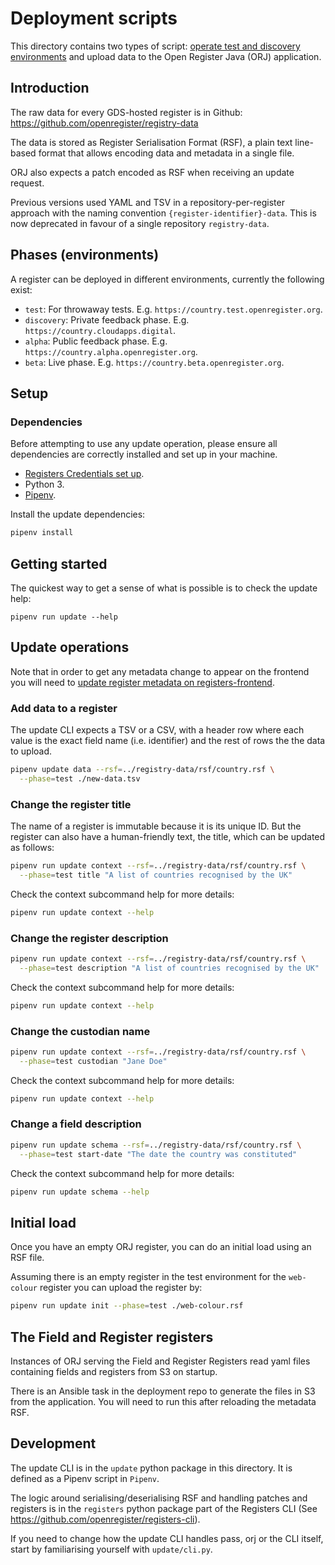 # Deployment scripts

This directory contains two types of script: [operate test and discovery
environments](../create-a-discovery-register-environment.md) and upload data
to the Open Register Java (ORJ) application.


## Introduction

The raw data for every GDS-hosted register is in Github:
https://github.com/openregister/registry-data

The data is stored as Register Serialisation Format (RSF), a plain text
line-based format that allows encoding data and metadata in a single file.

ORJ also expects a patch encoded as RSF when receiving an update request.

Previous versions used YAML and TSV in a repository-per-register approach with
the naming convention `{register-identifier}-data`. This is now deprecated in
favour of a single repository `registry-data`.


## Phases (environments)

A register can be deployed in different environments, currently the following
exist:

* `test`: For throwaway tests. E.g. `https://country.test.openregister.org`.
* `discovery`: Private feedback phase. E.g. `https://country.cloudapps.digital`.
* `alpha`: Public feedback phase. E.g. `https://country.alpha.openregister.org`.
* `beta`: Live phase. E.g. `https://country.beta.openregister.org`.


## Setup

### Dependencies

Before attempting to use any update operation, please ensure all dependencies
are correctly installed and set up in your machine.

* [Registers Credentials set up](https://github.com/openregister/credentials).
* Python 3.
* [Pipenv](https://pipenv.readthedocs.io/en/latest/).

Install the update dependencies:

```sh
pipenv install
```

## Getting started

The quickest way to get a sense of what is possible is to check the update
help:

```
pipenv run update --help
```


## Update operations

Note that in order to get any metadata change to appear on the frontend you
will need to [update register metadata on
registers-frontend](https://github.com/openregister/registers-frontend#updating-register-metadata).


### Add data to a register

The update CLI expects a TSV or a CSV, with a header row where each value is
the exact field name (i.e. identifier) and the rest of rows the the data to
upload.

```sh
pipenv update data --rsf=../registry-data/rsf/country.rsf \
  --phase=test ./new-data.tsv
```


### Change the register title

The name of a register is immutable because it is its unique ID. But the
register can also have a human-friendly text, the title, which can be updated
as follows:

```sh
pipenv run update context --rsf=../registry-data/rsf/country.rsf \
  --phase=test title "A list of countries recognised by the UK"
```

Check the context subcommand help for more details:

```sh
pipenv run update context --help
```


### Change the register description

```sh
pipenv run update context --rsf=../registry-data/rsf/country.rsf \
  --phase=test description "A list of countries recognised by the UK"
```

Check the context subcommand help for more details:

```sh
pipenv run update context --help
```


### Change the custodian name

```sh
pipenv run update context --rsf=../registry-data/rsf/country.rsf \
  --phase=test custodian "Jane Doe"
```

Check the context subcommand help for more details:

```sh
pipenv run update context --help
```


### Change a field description

```sh
pipenv run update schema --rsf=../registry-data/rsf/country.rsf \
  --phase=test start-date "The date the country was constituted"
```

Check the context subcommand help for more details:

```sh
pipenv run update schema --help
```


## Initial load

Once you have an empty ORJ register, you can do an initial load using an RSF
file.


Assuming there is an empty register in the test environment for the
`web-colour` register you can upload the register by:


```sh
pipenv run update init --phase=test ./web-colour.rsf
```


## The Field and Register registers


Instances of ORJ serving the Field and Register Registers read yaml files
containing fields and registers from S3 on startup.

There is an Ansible task in the deployment repo to generate the files in S3
from the application. You will need to run this after reloading the metadata
RSF.


## Development

The update CLI is in the `update` python package in this directory. It is
defined as a Pipenv script in `Pipenv`.

The logic around serialising/deserialising RSF and handling patches and
registers is in the `registers` python package part of the Registers CLI (See
https://github.com/openregister/registers-cli).


If you need to change how the update CLI handles pass, orj or the CLI itself,
start by familiarising yourself with `update/cli.py`.
